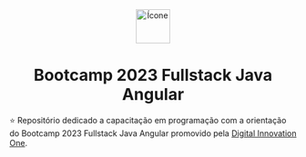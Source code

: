 <div align="center">

<img src="https://assets.dio.me/NF1ax9yHzwtyr8IpQ8z7qZg-CP4ddP0pf8TCoZTiF90/f:webp/h:120/q:80/L3RyYWNrcy9hZmViZTVlZC0yYjE4LTQzOGEtOTViMC0yYzk3MWU5YWVmZjkucG5n" alt="Ícone" width="60" />

# Bootcamp 2023 Fullstack Java Angular

</div>

⭐ Repositório dedicado a capacitação em programação com a orientação do Bootcamp 2023 Fullstack Java Angular promovido pela [Digital Innovation One](https://github.com/digitalinnovationone).
